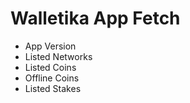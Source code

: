 # Walletika App Fetch
- App Version
- Listed Networks
- Listed Coins
- Offline Coins
- Listed Stakes